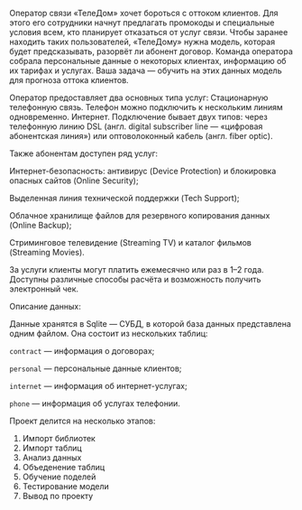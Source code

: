 Оператор связи «ТелеДом» хочет бороться с оттоком клиентов. Для этого его сотрудники начнут предлагать промокоды и специальные условия всем, кто планирует отказаться от услуг связи. Чтобы заранее находить таких пользователей, «ТелеДому» нужна модель, которая будет предсказывать, разорвёт ли абонент договор. Команда оператора собрала персональные данные о некоторых клиентах, информацию об их тарифах и услугах. Ваша задача — обучить на этих данных модель для прогноза оттока клиентов.

Оператор предоставляет два основных типа услуг:
Стационарную телефонную связь. Телефон можно подключить к нескольким линиям одновременно.
Интернет. Подключение бывает двух типов: через телефонную линию DSL (англ. digital subscriber line — «цифровая абонентская линия») или оптоволоконный кабель (англ. fiber optic).

Также абонентам доступен ряд услуг:

Интернет-безопасность: антивирус (Device Protection) и блокировка опасных сайтов (Online Security);

Выделенная линия технической поддержки (Tech Support);

Облачное хранилище файлов для резервного копирования данных (Online Backup);

Стриминговое телевидение (Streaming TV) и каталог фильмов (Streaming Movies).

За услуги клиенты могут платить ежемесячно или раз в 1–2 года. Доступны различные способы расчёта и возможность получить электронный чек.

Описание данных:

Данные хранятся в Sqlite  — СУБД, в которой база данных представлена одним файлом. Она состоит из нескольких таблиц:

`contract` — информация о договорах;

`personal` — персональные данные клиентов;

`internet` — информация об интернет-услугах;

`phone` — информация об услугах телефонии.


Проект делится на несколько этапов:

1. Импорт библиотек
2. Импорт таблиц
3. Анализ данных
4. Объеденение таблиц
5. Обучение поделей
6. Тестирование модели
7. Вывод по проекту
